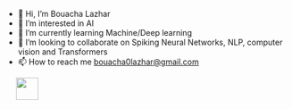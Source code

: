 - 👋 Hi, I’m Bouacha Lazhar
- 👀 I’m interested in AI
- 🌱 I’m currently learning Machine/Deep learning
- 💞️ I’m looking to collaborate on Spiking Neural Networks, NLP, computer vision and Transformers
- 📫 How to reach me bouacha0lazhar@gmail.com

<!---
bouachalazhar/bouachalazhar is a ✨ special ✨ repository because its `README.md` (this file) appears on your GitHub profile.
You can click the Preview link to take a look at your changes.
--->

<a href="https://www.linkedin.com/in/bouachalazhar/" rel="nofollow">
  <img src="https://github.com/ashutosh1919/ashutosh1919/raw/master/logos/linkedin.png" width="40" style="max-width: 100%;padding-left: 20px;">
</a>
